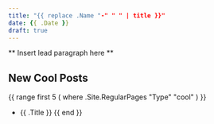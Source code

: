 ```yaml
---
title: "{{ replace .Name "-" " " | title }}"
date: {{ .Date }}
draft: true
---
```


** Insert lead paragraph here **

## New Cool Posts

{{ range first 5 ( where .Site.RegularPages "Type" "cool" ) }}
* {{ .Title }}
{{ end }}